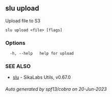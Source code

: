 ## slu upload

Upload file to S3

```
slu upload <file> [flags]
```

### Options

```
  -h, --help   help for upload
```

### SEE ALSO

* [slu](slu.md)	 - SikaLabs Utils, v0.67.0

###### Auto generated by spf13/cobra on 20-Jun-2023
